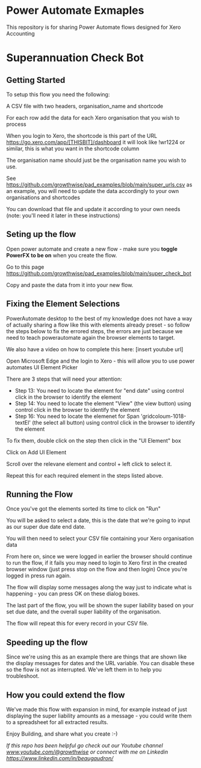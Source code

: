 # Power Automate Exmaples #

This repository is for sharing Power Automate flows designed for Xero Accounting

# Superannuation Check Bot #

## Getting Started ##

To setup this flow you need the following:

A CSV file with two headers, organisation_name and shortcode

For each row add the data for each Xero organisation that you wish to process

When you login to Xero, the shortcode is this part of the URL https://go.xero.com/app/[THISBIT]/dashboard it will look like !wr1224 or similar, this is what you want in the shortcode column

The organisation name should just be the organisation name you wish to use. 

See https://github.com/growthwise/pad_examples/blob/main/super_urls.csv as an example, you will need to update the data accordingly to your own organisations and shortcodes

You can download that file and update it according to your own needs (note: you'll need it later in these instructions)

## Seting up the flow ##

Open power automate and create a new flow - make sure you **toggle PowerFX to be on** when you create the flow.

Go to this page https://github.com/growthwise/pad_examples/blob/main/super_check_bot

Copy and paste the data from it into your new flow.

## Fixing the Element Selections ##

PowerAutomate desktop to the best of my knowledge does not have a way of actually sharing a flow like this with elements already preset - so follow the steps below to fix the errored steps, the errors are just because we need to teach powerautomate again the browser elements to target. 

We also have a video on how to complete this here: [insert youtube url]

Open Microsoft Edge and the login to Xero - this will allow you to use power automates UI Element Picker

There are 3 steps that will need your attention:

- Step 13: You need to locate the element for "end date" using control click in the browser to identify the element
- Step 14: You need to locate the element "View" (the view button) using control click in the browser to identify the element
- Step 16: You need to locate the elemenet for Span 'gridcoloum-1018-textEl' (the select all button) using control click in the browser to identify the element

To fix them, double click on the step then click in the "UI Element" box 

Click on Add UI Element

Scroll over the relevane element and control + left click to select it. 

Repeat this for each required element in the steps listed above. 

## Running the Flow ##

Once you've got the elements sorted its time to click on "Run" 

You will be asked to select a date, this is the date that we're going to input as our super due date end date. 

You will then need to select your CSV file containing your Xero organisation data

From here on, since we were logged in earlier the browser should continue to run the flow, if it fails you may need to login to Xero first in the created browser window (just press stop on the flow and then login)
Once you're logged in press run again. 

The flow will display some messages along the way just to indicate what is happening - you can press OK on these dialog boxes. 

The last part of the flow, you will be shown the super liability based on your set due date, and the overall super liability of the organisation. 

The flow will repeat this for every record in your CSV file. 

## Speeding up the flow ##

Since we're using this as an example there are things that are shown like the display messages for dates and the URL variable. You can disable these so the flow is not as interrupted. We've left them in to help you troubleshoot.

## How you could extend the flow ##

We've made this flow with expansion in mind, for example instead of just displaying the super liability amounts as a message - you could write them to a spreadsheet for all extracted results. 

Enjoy Building, and share what you create :-)

*If this repo has been helpful go check out our Youtube channel www.youtube.com/@growthwise or connect with me on Linkedin https://www.linkedin.com/in/beaugaudron/*
